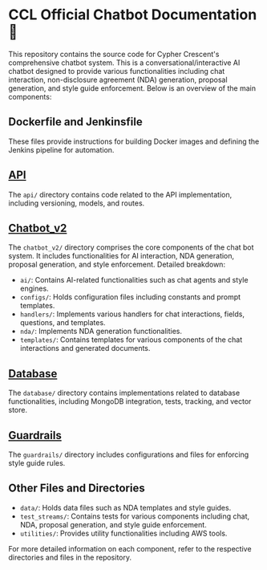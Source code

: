 # CCL Official Chatbot Documentation :book:

This repository contains the source code for Cypher Crescent's comprehensive chatbot system.
This is a conversational/interactive AI chatbot designed to provide various functionalities including chat interaction, non-disclosure agreement (NDA) generation, proposal generation, and style guide enforcement. Below is an overview of the main components:

## Dockerfile and Jenkinsfile
These files provide instructions for building Docker images and defining the Jenkins pipeline for automation.

## [API](./api/Readme.md)
The `api/` directory contains code related to the API implementation, including versioning, models, and routes.

## [Chatbot_v2](./chatbot_v2/Readme.md)
The `chatbot_v2/` directory comprises the core components of the chat bot system. It includes functionalities for AI interaction, NDA generation, proposal generation, and style enforcement. Detailed breakdown:
- `ai/`: Contains AI-related functionalities such as chat agents and style engines.
- `configs/`: Holds configuration files including constants and prompt templates.
- `handlers/`: Implements various handlers for chat interactions, fields, questions, and templates.
- `nda/`: Implements NDA generation functionalities.
- `templates/`: Contains templates for various components of the chat interactions and generated documents.

## [Database](./Database/Readme.md)
The `database/` directory contains implementations related to database functionalities, including MongoDB integration, tests, tracking, and vector store.

## [Guardrails](./guardrails/Readme.md)
The `guardrails/` directory includes configurations and files for enforcing style guide rules.

## Other Files and Directories
- `data/`: Holds data files such as NDA templates and style guides.
- `test_streams/`: Contains tests for various components including chat, NDA, proposal generation, and style guide enforcement.
- `utilities/`: Provides utility functionalities including AWS tools.

For more detailed information on each component, refer to the respective directories and files in the repository.
